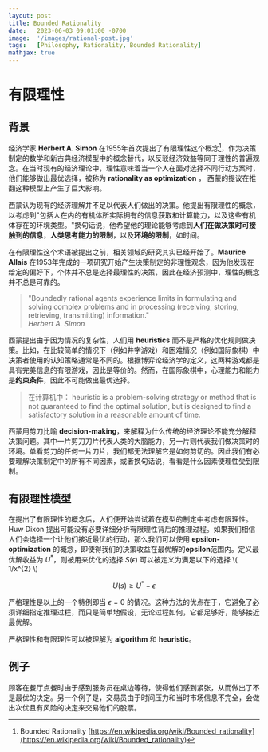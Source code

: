 ```yaml
---
layout: post
title: Bounded Rationality
date:   2023-06-03 09:01:00 -0700
image:  '/images/rational-post.jpg'
tags:   [Philosophy, Rationality, Bounded Rationality]
mathjax: true
---
```


# 有限理性

## 背景

经济学家 **Herbert A. Simon** 在1955年首次提出了有限理性这个概念[^1]，作为决策制定的数学和新古典经济模型中的概念替代，以反驳经济效益等同于理性的普遍观念。在当时现有的经济理论中，理性意味着当一个人在面对选择不同行动方案时，他们能够做出最优选择，被称为 **rationality as optimization** ， 西蒙的提议在推翻这种模型上产生了巨大影响。

西蒙认为现有的经济理解并不足以代表人们做出的决策。他提出有限理性的概念，以考虑到"包括人在内的有机体所实际拥有的信息获取和计算能力，以及这些有机体存在的环境类型。"换句话说，他希望他的理论能够考虑到**人们在做决策时可接触到的信息**，**人类思考能力的限制**，以及**环境的限制**，如时间。

在有限理性这个术语被提出之前，相关领域的研究其实已经开始了。**Maurice Allais** 在1953年完成的一项研究开始产生决策制定的非理性观念，因为他发现在给定的偏好下，个体并不总是选择最理性的决策，因此在经济预测中，理性的概念并不总是可靠的。

> "Boundedly rational agents experience limits in formulating and solving complex problems and in processing (receiving, storing, retrieving, transmitting) information."  
> <cite> Herbert A. Simon </cite>

西蒙提出由于因为情况的复杂性，人们用 **heuristics** 而不是严格的优化规则做决策。比如，在比较简单的情况下（例如井字游戏）和困难情况（例如国际象棋）中决策者使用的认知策略通常是不同的。根据博弈论经济学的定义，这两种游戏都是具有完美信息的有限游戏，因此是等价的。然而，在国际象棋中，心理能力和能力是**约束条件**，因此不可能做出最优选择。

>在计算机中： heuristic is a problem-solving strategy or method that is not guaranteed to find the optimal solution, but is designed to find a satisfactory solution in a reasonable amount of time.

西蒙用剪刀比喻 **decision-making**，来解释为什么传统的经济理论不能充分解释决策问题。其中一片剪刀刀片代表人类的大脑能力，另一片则代表我们做决策时的环境。单看剪刀的任何一片刀片，我们都无法理解它是如何剪切的。因此我们有必要理解决策制定中的所有不同因素，或者换句话说，看看是什么因素使理性受到限制。

## 有限理性模型

在提出了有限理性的概念后，人们便开始尝试着在模型的制定中考虑有限理性。Huw Dixon 提出可能没有必要详细分析有限理性背后的推理过程。如果我们相信人们会选择一个让他们接近最优的行动，那么我们可以使用 **epsilon-optimization** 的概念，即使得我们的决策收益在最优解的**epsilon**范围内。定义最优解收益为 $U^*$，则被用来优化的选择 $S(\epsilon)$ 可以被定义为满足以下的选择 \\( 1/x^{2} \\)

$$ U(s) \ge U^* - \epsilon $$

严格理性是以上的一个特例即当 $\epsilon = 0$ 的情况。这种方法的优点在于，它避免了必须详细指定推理过程，而只是简单地假设，无论过程如何，它都足够好，能够接近最优解。

严格理性和有限理性可以被理解为 **algorithm** 和 **heuristic**。

## 例子
顾客在餐厅点餐时由于感到服务员在桌边等待，使得他们感到紧张，从而做出了不是最优的决定。另一个例子是，交易员由于时间压力和当时市场信息不完全，会做出次优且有风险的决定来交易他们的股票。





[^1]: Bounded Rationality [https://en.wikipedia.org/wiki/Bounded_rationality](https://en.wikipedia.org/wiki/Bounded_rationality)